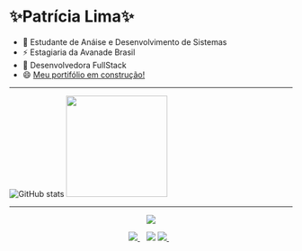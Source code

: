 # <strong>✨Patrícia Lima✨</strong>  

- 🥰 Estudante de Anáise e Desenvolvimento de Sistemas
- ⚡  Estagiaria da Avanade Brasil
- 👾  Desenvolvedora FullStack 
- 😄  [Meu portifólio em construção!](https://pathydev-flexbox.vercel.app/) 


___


![GitHub stats](https://github-readme-stats.vercel.app/api?username=paathyli&show_icons=true&theme=radical) <img height="180em" src="https://github-readme-stats.vercel.app/api/top-langs/?username=paathyli&layout=compact&langs_count=7&theme=radical"/>
</div>


___
<div>
  <p align="center">
  <a href="https://skillicons.dev">
    <img src="https://skillicons.dev/icons?i=java,cs,js,react,ts,html,css" />
  </a>
</p>
</div>

 <p align='center'>  
  <a href="https://www.linkedin.com/in/patricia-lima-9700ab211/?originalSubdomain=br">
    <img src="https://img.shields.io/badge/linkedin-%230077B5.svg?&style=for-the-badge&logo=linkedin&logoColor=white" />
  </a>&nbsp;&nbsp;
    <a href = "patriciavdev@gmail.com"><img src="https://img.shields.io/badge/-Gmail-%23333?style=for-the-badge&logo=gmail&logoColor=white" target="_blank"></a>
  <a href="https://www.instagram.com/paathyli/">
    <img src="https://img.shields.io/badge/instagram-%23E4405F.svg?&style=for-the-badge&logo=instagram&logoColor=white" />        
  </a>&nbsp;&nbsp;
</p>

 
